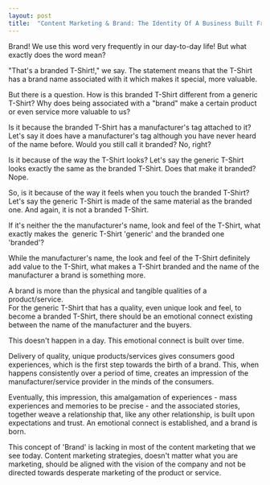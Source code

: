 ```yaml
---
layout: post
title:  "Content Marketing & Brand: The Identity Of A Business Built From Trust & Expectations"
---
```


Brand! We use this word very frequently in our day-to-day life! But what exactly does the word mean?

"That's a branded T-Shirt!," we say. The statement means that the T-Shirt has a brand name associated with it which makes it special, more valuable.

But there is a question. How is this branded T-Shirt different from a generic T-Shirt? Why does being associated with a "brand" make a certain product or even service more valuable to us?

Is it because the branded T-Shirt has a manufacturer's tag attached to it? Let's say it does have a manufacturer's tag although you have never heard of the name before. Would you still call it branded? No, right?

Is it because of the way the T-Shirt looks? Let's say the generic T-Shirt looks exactly the same as the branded T-Shirt. Does that make it branded? Nope.

So, is it because of the way it feels when you touch the branded T-Shirt? Let's say the generic T-Shirt is made of the same material as the branded one. And again, it is not a branded T-Shirt.

If it's neither the the manufacturer's name, look and feel of the T-Shirt, what exactly makes the  generic T-Shirt 'generic' and the branded one 'branded'?

While the manufacturer's name, the look and feel of the T-Shirt definitely add value to the T-Shirt, what makes a T-Shirt branded and the name of the manufacturer a brand is something more.

A brand is more than the physical and tangible qualities of a product/service.\
For the generic T-Shirt that has a quality, even unique look and feel, to become a branded T-Shirt, there should be an emotional connect existing between the name of the manufacturer and the buyers.

This doesn't happen in a day. This emotional connect is built over time.

Delivery of quality, unique products/services gives consumers good experiences, which is the first step towards the birth of a brand. This, when happens consistently over a period of time, creates an impression of the manufacturer/service provider in the minds of the consumers.

Eventually, this impression, this amalgamation of experiences - mass experiences and memories to be precise - and the associated stories, together weave a relationship that, like any other relationship, is built upon expectations and trust. An emotional connect is established, and a brand is born.

This concept of 'Brand' is lacking in most of the content marketing that we see today. Content marketing strategies, doesn't matter what you are marketing, should be aligned with the vision of the company and not be directed towards desperate marketing of the product or service.